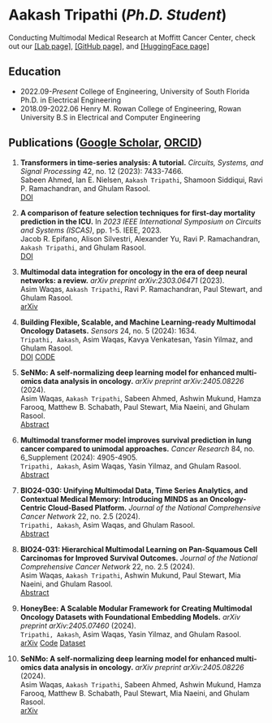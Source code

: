 # Aakash Tripathi (*Ph.D. Student*)

Conducting Multimodal Medical Research at Moffitt Cancer Center, check out our [[Lab page]](https://lab.moffitt.org/Rasool/), [[GitHub page]](https://github.com/lab-rasool), and [[HuggingFace page]](https://huggingface.co/Lab-Rasool) 

## Education

- 2022.09-*Present* College of Engineering, University of South Florida Ph.D. in Electrical Engineering
- 2018.09-2022.06 Henry M. Rowan College of Engineering, Rowan University B.S in Electrical and Computer Engineering

## Publications ([Google Scholar](https://scholar.google.com/citations?user=7X57fGgAAAAJ&hl=en), [ORCID](https://orcid.org/0000-0001-7231-0487))

1. **Transformers in time-series analysis: A tutorial.** *Circuits, Systems, and Signal Processing* 42, no. 12 (2023): 7433-7466.  
   Sabeen Ahmed, Ian E. Nielsen, ``Aakash Tripathi``, Shamoon Siddiqui, Ravi P. Ramachandran, and Ghulam Rasool.  
   [DOI](https://doi.org/10.1007/s00034-023-02454-8)

2. **A comparison of feature selection techniques for first-day mortality prediction in the ICU.** In *2023 IEEE International Symposium on Circuits and Systems (ISCAS)*, pp. 1-5. IEEE, 2023.  
   Jacob R. Epifano, Alison Silvestri, Alexander Yu, Ravi P. Ramachandran, ``Aakash Tripathi``, and Ghulam Rasool.  
   [DOI](https://doi.org/10.1109/ISCAS46773.2023.10182228)

3. **Multimodal data integration for oncology in the era of deep neural networks: a review.** *arXiv preprint arXiv:2303.06471* (2023).  
   Asim Waqas, ``Aakash Tripathi``, Ravi P. Ramachandran, Paul Stewart, and Ghulam Rasool.  
   [arXiv](https://arxiv.org/abs/2303.06471)

4. **Building Flexible, Scalable, and Machine Learning-ready Multimodal Oncology Datasets.** *Sensors* 24, no. 5 (2024): 1634.  
   ``Tripathi, Aakash``, Asim Waqas, Kavya Venkatesan, Yasin Yilmaz, and Ghulam Rasool.  
   [DOI](https://doi.org/10.3390/s24051634) [CODE](https://github.com/lab-rasool/MINDS)

5. **SeNMo: A self-normalizing deep learning model for enhanced multi-omics data analysis in oncology.** *arXiv preprint arXiv:2405.08226* (2024).  
   Asim Waqas, ``Aakash Tripathi``, Sabeen Ahmed, Ashwin Mukund, Hamza Farooq, Matthew B. Schabath, Paul Stewart, Mia Naeini, and Ghulam Rasool.  
   [Abstract](https://doi.org/10.1158/1538-7445.AM2024-908)

6. **Multimodal transformer model improves survival prediction in lung cancer compared to unimodal approaches.** *Cancer Research* 84, no. 6_Supplement (2024): 4905-4905.  
   ``Tripathi, Aakash``, Asim Waqas, Yasin Yilmaz, and Ghulam Rasool.  
   [Abstract](https://doi.org/10.1158/1538-7445.AM2024-4905)

7. **BIO24-030: Unifying Multimodal Data, Time Series Analytics, and Contextual Medical Memory: Introducing MINDS as an Oncology-Centric Cloud-Based Platform.** *Journal of the National Comprehensive Cancer Network* 22, no. 2.5 (2024).  
   ``Tripathi, Aakash``, Asim Waqas, and Ghulam Rasool.  
   [Abstract](https://doi.org/10.6004/jnccn.2023.7305)

8. **BIO24-031: Hierarchical Multimodal Learning on Pan-Squamous Cell Carcinomas for Improved Survival Outcomes.** *Journal of the National Comprehensive Cancer Network* 22, no. 2.5 (2024).  
   Asim Waqas, ``Aakash Tripathi``, Ashwin Mukund, Paul Stewart, Mia Naeini, and Ghulam Rasool.  
   [Abstract](https://doi.org/10.6004/jnccn.2023.7137)

9. **HoneyBee: A Scalable Modular Framework for Creating Multimodal Oncology Datasets with Foundational Embedding Models.** *arXiv preprint arXiv:2405.07460* (2024).  
   ``Tripathi, Aakash``, Asim Waqas, Yasin Yilmaz, and Ghulam Rasool.  
   [arXiv](https://arxiv.org/abs/2405.07460) [Code](https://github.com/lab-rasool/HoneyBee) [Dataset](https://huggingface.co/datasets/Lab-Rasool/TCGA)

10. **SeNMo: A self-normalizing deep learning model for enhanced multi-omics data analysis in oncology.** *arXiv preprint arXiv:2405.08226* (2024).  
    Asim Waqas, ``Aakash Tripathi``, Sabeen Ahmed, Ashwin Mukund, Hamza Farooq, Matthew B. Schabath, Paul Stewart, Mia Naeini, and Ghulam Rasool.  
    [arXiv](https://arxiv.org/abs/2405.08226v1)
